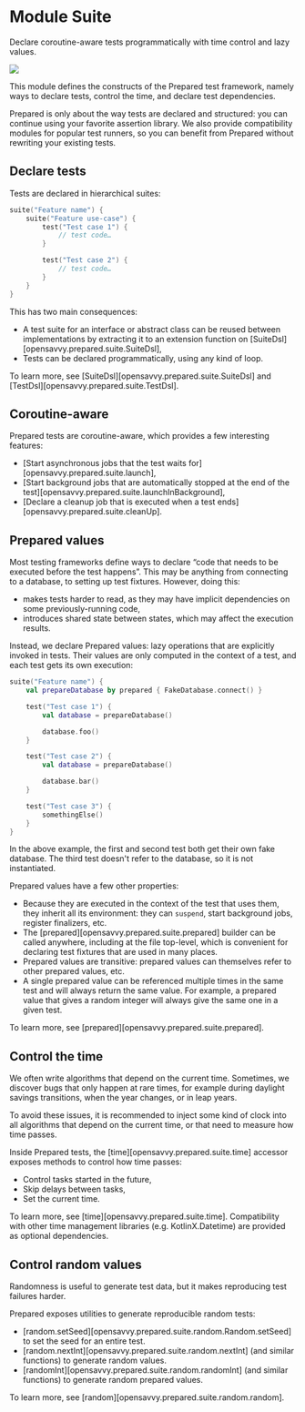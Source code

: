 # Module Suite

Declare coroutine-aware tests programmatically with time control and lazy values.

<a href="https://search.maven.org/search?q=dev.opensavvy.prepared.suite"><img src="https://img.shields.io/maven-central/v/dev.opensavvy.prepared/suite.svg?label=Maven%20Central"></a>

This module defines the constructs of the Prepared test framework, namely ways to declare tests, control the time, and declare test dependencies.

Prepared is only about the way tests are declared and structured: you can continue using your favorite assertion library.
We also provide compatibility modules for popular test runners, so you can benefit from Prepared without rewriting your existing tests.

## Declare tests

Tests are declared in hierarchical suites:

```kotlin
suite("Feature name") {
	suite("Feature use-case") {
		test("Test case 1") {
			// test code…
		}

		test("Test case 2") {
			// test code…
		}
	}
}
```

This has two main consequences:

- A test suite for an interface or abstract class can be reused between implementations by extracting it to an extension function on [SuiteDsl][opensavvy.prepared.suite.SuiteDsl],
- Tests can be declared programmatically, using any kind of loop.

To learn more, see [SuiteDsl][opensavvy.prepared.suite.SuiteDsl] and [TestDsl][opensavvy.prepared.suite.TestDsl].

## Coroutine-aware

Prepared tests are coroutine-aware, which provides a few interesting features:

- [Start asynchronous jobs that the test waits for][opensavvy.prepared.suite.launch],
- [Start background jobs that are automatically stopped at the end of the test][opensavvy.prepared.suite.launchInBackground],
- [Declare a cleanup job that is executed when a test ends][opensavvy.prepared.suite.cleanUp].

## Prepared values

Most testing frameworks define ways to declare “code that needs to be executed before the test happens”. This may be anything from connecting to a database, to setting up test fixtures. However, doing this:

- makes tests harder to read, as they may have implicit dependencies on some previously-running code,
- introduces shared state between states, which may affect the execution results.

Instead, we declare Prepared values: lazy operations that are explicitly invoked in tests. Their values are only computed in the context of a test, and each test gets its own execution:

```kotlin
suite("Feature name") {
	val prepareDatabase by prepared { FakeDatabase.connect() }

	test("Test case 1") {
		val database = prepareDatabase()

		database.foo()
	}

	test("Test case 2") {
		val database = prepareDatabase()

		database.bar()
	}

	test("Test case 3") {
		somethingElse()
	}
}
```

In the above example, the first and second test both get their own fake database. The third test doesn't refer to the database, so it is not instantiated.

Prepared values have a few other properties:

- Because they are executed in the context of the test that uses them, they inherit all its environment: they can `suspend`, start background jobs, register finalizers, etc.
- The [prepared][opensavvy.prepared.suite.prepared] builder can be called anywhere, including at the file top-level, which is convenient for declaring test fixtures that are used in many places.
- Prepared values are transitive: prepared values can themselves refer to other prepared values, etc.
- A single prepared value can be referenced multiple times in the same test and will always return the same value. For example, a prepared value that gives a random integer will always give the same one in a given test.

To learn more, see [prepared][opensavvy.prepared.suite.prepared].

## Control the time

We often write algorithms that depend on the current time. Sometimes, we discover bugs that only happen at rare times, for example during daylight savings transitions, when the year changes, or in leap years.

To avoid these issues, it is recommended to inject some kind of clock into all algorithms that depend on the current time, or that need to measure how time passes.

Inside Prepared tests, the [time][opensavvy.prepared.suite.time] accessor exposes methods to control how time passes:

- Control tasks started in the future,
- Skip delays between tasks,
- Set the current time.

To learn more, see [time][opensavvy.prepared.suite.time].
Compatibility with other time management libraries (e.g. KotlinX.Datetime) are provided as optional dependencies.

## Control random values

Randomness is useful to generate test data, but it makes reproducing test failures harder.

Prepared exposes utilities to generate reproducible random tests:

- [random.setSeed][opensavvy.prepared.suite.random.Random.setSeed] to set the seed for an entire test.
- [random.nextInt][opensavvy.prepared.suite.random.nextInt] (and similar functions) to generate random values.
- [randomInt][opensavvy.prepared.suite.random.randomInt] (and similar functions) to generate random prepared values.

To learn more, see [random][opensavvy.prepared.suite.random.random].
